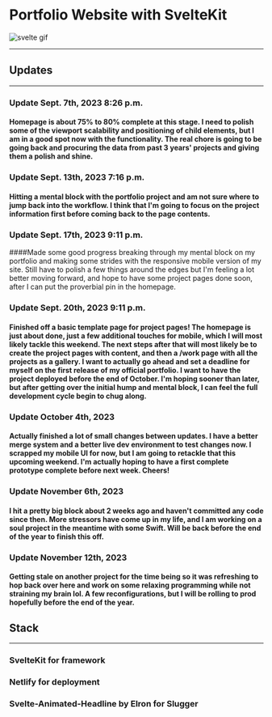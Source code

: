 # Portfolio Website with SvelteKit

![svelte gif](https://media.tenor.com/Y1Knaq5VJYcAAAAC/svelte-my-beloved.gif)

---

## Updates 
---
### Update Sept. 7th, 2023 8:26 p.m.
#### Homepage is about 75% to 80% complete at this stage. I need to polish some of the viewport scalability and positioning of child elements, but I am in a good spot now with the functionality. The real chore is going to be going back and procuring the data from past 3 years' projects and giving them a polish and shine. 

### Update Sept. 13th, 2023 7:16 p.m. 
#### Hitting a mental block with the portfolio project and am not sure where to jump back into the workflow. I think that I'm going to focus on the project information first before coming back to the page contents. 

### Update Sept. 17th, 2023 9:11 p.m.
####Made some good progress breaking through my mental block on my portfolio and making some strides with the responsive mobile version of my site. Still have to polish a few things around the edges but I'm feeling a lot better moving forward, and hope to have some project pages done soon, after I can put the proverbial pin in the homepage. 

### Update Sept. 20th, 2023 9:11 p.m.
#### Finished off a basic template page for project pages! The homepage is just about done, just a few additional touches for mobile, which I will most likely tackle this weekend. The next steps after that will most likely be to create the project pages with content, and then a /work page with all the projects as a gallery. I want to actually go ahead and set a deadline for myself on the first release of my official portfolio. I want to have the project deployed before the end of October. I'm hoping sooner than later, but after getting over the initial hump and mental block, I can feel the full development cycle begin to chug along. 


### Update October 4th, 2023
#### Actually finished a lot of small changes between updates. I have a better merge system and a better live dev environment to test changes now. I scrapped my mobile UI for now, but I am going to retackle that this upcoming weekend. I'm actually hoping to have a first complete prototype complete before next week. Cheers!  

### Update November 6th, 2023
#### I hit a pretty big block about 2 weeks ago and haven't committed any code since then. More stressors have come up in my life, and I am working on a soul project in the meantime with some Swift. Will be back before the end of the year to finish this off.  

### Update November 12th, 2023
#### Getting stale on another project for the time being so it was refreshing to hop back over here and work on some relaxing programming while not straining my brain lol. A few reconfigurations, but I will be rolling to prod hopefully before the end of the year. 

## Stack
---
### SvelteKit for framework 
### Netlify for deployment
### Svelte-Animated-Headline by Elron for Slugger 
